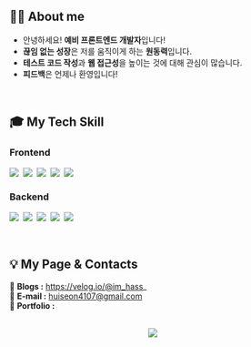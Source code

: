 <!-- ![header](https://capsule-render.vercel.app/api?type=waving&color=0F599B&fontColor=ffffff&height=180&fontAlignY=25&section=header&text=Hello,%20Im-hass&desc=frontend%20developer&descAlignY=50&fontSize=30&animation=fadeIn) -->

## 👩🏻 About me
- 안녕하세요! **예비 프론트엔드 개발자**입니다!
- **끊임 없는 성장**은 저를 움직이게 하는 **원동력**입니다.
- **테스트 코드 작성**과 **웹 접근성**을 높이는 것에 대해 관심이 많습니다.
- **피드백**은 언제나 환영입니다!
<br>

## 🎓 My Tech Skill
### Frontend
<img src="https://img.shields.io/badge/HTML5-E34F26?style=for-the-badge&logo=HTML5&logoColor=white"/></a>&nbsp;
<img src="https://img.shields.io/badge/CSS3-1572B6?style=for-the-badge&logo=CSS3&logoColor=white"/></a>&nbsp;
<img src="https://img.shields.io/badge/SASS-CC6699?style=for-the-badge&logo=SASS&logoColor=white"/></a>&nbsp;
<img src="https://img.shields.io/badge/Javascript-ffb13b?style=for-the-badge&logo=javascript&logoColor=white"/></a>&nbsp;
<img src="https://img.shields.io/badge/React-61DAFB?style=for-the-badge&logo=React&logoColor=white"/></a>&nbsp;

### Backend
<img src="https://img.shields.io/badge/Java-0d8ac7?style=for-the-badge&logo=Java&logoColor=white"/></a>&nbsp;
<img src="https://img.shields.io/badge/Spring-6DB33F?style=for-the-badge&logo=Spring&logoColor=white"/></a>&nbsp;
<img src="https://img.shields.io/badge/Node.js-339933?style=for-the-badge&logo=Node.js&logoColor=white"/></a>&nbsp;
<img src="https://img.shields.io/badge/MongoDB-47A248?style=for-the-badge&logo=MongoDB&logoColor=white"/></a>&nbsp;
<img src="https://img.shields.io/badge/MySQL-4479A1?style=for-the-badge&logo=MySQL&logoColor=white"/></a>&nbsp;

<!-- ### etc
<img src="https://img.shields.io/badge/Webpack-8DD6F9?style=for-the-badge&logo=Webpack&logoColor=white"/></a>&nbsp; -->
<br>

## 💡 My Page & Contacts
💭 **Blogs :** https://velog.io/@im_hass_  
💬 **E-mail :** huiseon4107@gmail.com  
💍 **Portfolio :** 
<br>
<br>

<p align="center">
  <a href="https://hits.seeyoufarm.com"><img src="https://hits.seeyoufarm.com/api/count/incr/badge.svg?url=https%3A%2F%2Fgithub.com%2FIm-hass&count_bg=%2300539C&title_bg=%2300539C&icon=github.svg&icon_color=%23FFFFFF&title=hits&edge_flat=false" style="text-align: center" /></a></p>
